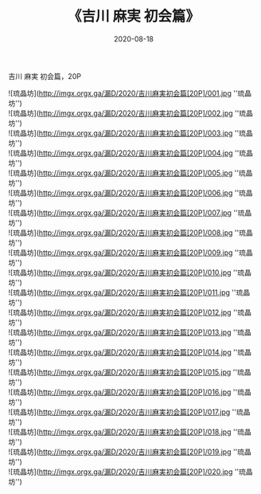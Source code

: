﻿---
layout: post
title:  《吉川 麻実 初会篇》
date:   2020-08-18
img: imgx.orgx.ga/漏D/2020/吉川麻実初会篇[20P]/000.jpg
categories: [美女, 性感, 泳衣]
---

吉川 麻実 初会篇，20P

![琉晶坊](http://imgx.orgx.ga/漏D/2020/吉川麻実初会篇[20P]/001.jpg ''琉晶坊'') <br>
![琉晶坊](http://imgx.orgx.ga/漏D/2020/吉川麻実初会篇[20P]/002.jpg ''琉晶坊'') <br>
![琉晶坊](http://imgx.orgx.ga/漏D/2020/吉川麻実初会篇[20P]/003.jpg ''琉晶坊'') <br>
![琉晶坊](http://imgx.orgx.ga/漏D/2020/吉川麻実初会篇[20P]/004.jpg ''琉晶坊'') <br>
![琉晶坊](http://imgx.orgx.ga/漏D/2020/吉川麻実初会篇[20P]/005.jpg ''琉晶坊'') <br>
![琉晶坊](http://imgx.orgx.ga/漏D/2020/吉川麻実初会篇[20P]/006.jpg ''琉晶坊'') <br>
![琉晶坊](http://imgx.orgx.ga/漏D/2020/吉川麻実初会篇[20P]/007.jpg ''琉晶坊'') <br>
![琉晶坊](http://imgx.orgx.ga/漏D/2020/吉川麻実初会篇[20P]/008.jpg ''琉晶坊'') <br>
![琉晶坊](http://imgx.orgx.ga/漏D/2020/吉川麻実初会篇[20P]/009.jpg ''琉晶坊'') <br>
![琉晶坊](http://imgx.orgx.ga/漏D/2020/吉川麻実初会篇[20P]/010.jpg ''琉晶坊'') <br>
![琉晶坊](http://imgx.orgx.ga/漏D/2020/吉川麻実初会篇[20P]/011.jpg ''琉晶坊'') <br>
![琉晶坊](http://imgx.orgx.ga/漏D/2020/吉川麻実初会篇[20P]/012.jpg ''琉晶坊'') <br>
![琉晶坊](http://imgx.orgx.ga/漏D/2020/吉川麻実初会篇[20P]/013.jpg ''琉晶坊'') <br>
![琉晶坊](http://imgx.orgx.ga/漏D/2020/吉川麻実初会篇[20P]/014.jpg ''琉晶坊'') <br>
![琉晶坊](http://imgx.orgx.ga/漏D/2020/吉川麻実初会篇[20P]/015.jpg ''琉晶坊'') <br>
![琉晶坊](http://imgx.orgx.ga/漏D/2020/吉川麻実初会篇[20P]/016.jpg ''琉晶坊'') <br>
![琉晶坊](http://imgx.orgx.ga/漏D/2020/吉川麻実初会篇[20P]/017.jpg ''琉晶坊'') <br>
![琉晶坊](http://imgx.orgx.ga/漏D/2020/吉川麻実初会篇[20P]/018.jpg ''琉晶坊'') <br>
![琉晶坊](http://imgx.orgx.ga/漏D/2020/吉川麻実初会篇[20P]/019.jpg ''琉晶坊'') <br>
![琉晶坊](http://imgx.orgx.ga/漏D/2020/吉川麻実初会篇[20P]/020.jpg ''琉晶坊'') <br>
